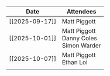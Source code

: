 
| Date           | Attendees                                   |
| -------------- | ------------------------------------------- |
| [[2025-09-17]] | Matt Piggott                                |
| [[2025-10-01]] | Matt Piggott<br>Danny Coles<br>Simon Warder |
| [[2025-10-07]] | Matt Piggott<br>Ethan Loi                   |
|                |                                             |
